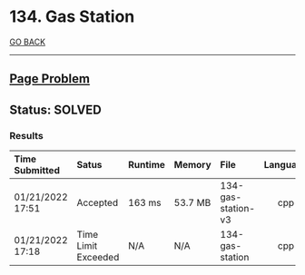 # 134. Gas Station

[GO BACK](../README.md)

___

## [Page Problem](https://leetcode.com/problems/gas-station/)

## Status: SOLVED

### Results

| Time Submitted   | Satus               | Runtime | Memory  | File               | Language |
| :--------------- | :------------------ | :------ | :------ | :----------------- | :------: |
| 01/21/2022 17:51 | Accepted            | 163 ms  | 53.7 MB | 134-gas-station-v3 |   cpp    |
| 01/21/2022 17:18 | Time Limit Exceeded | N/A     | N/A     | 134-gas-station    |   cpp    |

